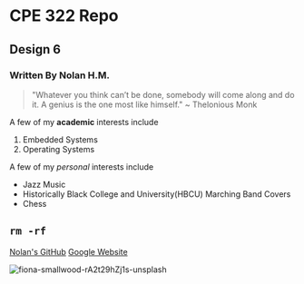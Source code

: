 # CPE 322 Repo
## Design 6 
### Written By Nolan H.M.

> "Whatever you think can’t be done, somebody will come along and do it. A genius is the one most like himself." ~ Thelonious Monk

A few of my **academic** interests include
1. Embedded Systems
2. Operating Systems

A few of my *personal* interests include
- Jazz Music
- Historically Black College and University(HBCU) Marching Band Covers
- Chess 

`rm -rf`
---

[Nolan's GitHub](https://github.com/nhatchell2026)
[Google Website](https://sites.google.com/stevens.edu/cpe322website?usp=sharing)

![fiona-smallwood-rA2t29hZj1s-unsplash](https://github.com/user-attachments/assets/bdd29cb3-0411-4ee5-9fdc-00827c086b5b)
